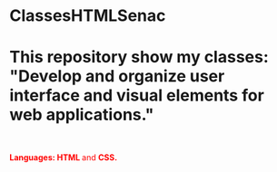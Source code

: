# ClassesHTMLSenac

<!DOCKTYPE>
<html>
      <head>
          <h1> This repository show my classes: "Develop and organize user interface and visual elements for web applications." </h1>
      </head>
      <br>
      <body>
            <p style="color:red";><b> Languages: </b> <b> HTML </b> and <b> CSS. </b> </p>
      </body>
      </html>
